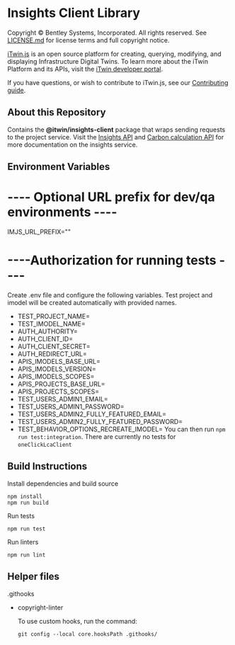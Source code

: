 # Insights Client Library

Copyright © Bentley Systems, Incorporated. All rights reserved. See [LICENSE.md](./LICENSE.md) for license terms and full copyright notice.

[iTwin.js](http://www.itwinjs.org) is an open source platform for creating, querying, modifying, and displaying Infrastructure Digital Twins. To learn more about the iTwin Platform and its APIs, visit the [iTwin developer portal](https://developer.bentley.com/).

If you have questions, or wish to contribute to iTwin.js, see our [Contributing guide](./CONTRIBUTING.md).

## About this Repository

Contains the __@itwin/insights-client__ package that wraps sending requests to the project service. Visit the [Insights API](https://developer.bentley.com/apis/insights/) and [Carbon calculation API](https://developer.bentley.com/apis/carbon-calculation/) for more documentation on the insights service.

## Environment Variables

# ---- Optional URL prefix for dev/qa environments ----
IMJS_URL_PREFIX=""

# ----Authorization for running tests ----
Create .env file and configure the following variables.
Test project and imodel will be created automatically with provided names.
- TEST_PROJECT_NAME=
- TEST_IMODEL_NAME=
- AUTH_AUTHORITY=
- AUTH_CLIENT_ID=
- AUTH_CLIENT_SECRET=
- AUTH_REDIRECT_URL=
- APIS_IMODELS_BASE_URL=
- APIS_IMODELS_VERSION=
- APIS_IMODELS_SCOPES=
- APIS_PROJECTS_BASE_URL=
- APIS_PROJECTS_SCOPES=
- TEST_USERS_ADMIN1_EMAIL=
- TEST_USERS_ADMIN1_PASSWORD=
- TEST_USERS_ADMIN2_FULLY_FEATURED_EMAIL=
- TEST_USERS_ADMIN2_FULLY_FEATURED_PASSWORD=
- TEST_BEHAVIOR_OPTIONS_RECREATE_IMODEL=
You can then run `npm run test:integration`.
There are currently no tests for `oneClickLcaClient`

## Build Instructions

Install dependencies and build source
```
npm install
npm run build
```

Run tests
```
npm run test
  ```

Run linters
```
npm run lint
```

## Helper files
.githooks
- copyright-linter

  To use custom hooks, run the command:

  ```
  git config --local core.hooksPath .githooks/
  ```